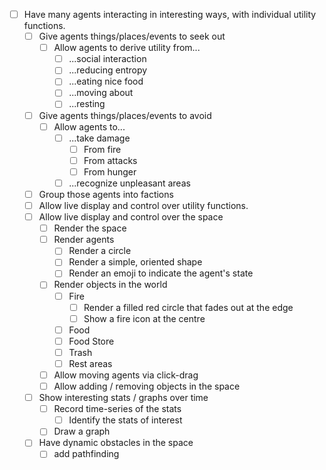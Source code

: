 - [ ] Have many agents interacting in interesting ways, with individual 
      utility functions.
  - [ ] Give agents things/places/events to seek out
    - [ ] Allow agents to derive utility from...
      - [ ] ...social interaction
      - [ ] ...reducing entropy 
      - [ ] ...eating nice food 
      - [ ] ...moving about 
      - [ ] ...resting 
  - [ ] Give agents things/places/events to avoid
    - [ ] Allow agents to...
      - [ ] ...take damage
        - [ ] From fire
        - [ ] From attacks
        - [ ] From hunger
      - [ ] ...recognize unpleasant areas
  - [ ] Group those agents into factions
  - [ ] Allow live display and control over utility functions.
  - [ ] Allow live display and control over the space
    - [ ] Render the space
    - [ ] Render agents
      - [ ] Render a circle
      - [ ] Render a simple, oriented shape
      - [ ] Render an emoji to indicate the agent's state
    - [ ] Render objects in the world
      - [ ] Fire
        - [ ] Render a filled red circle that fades out at the edge
        - [ ] Show a fire icon at the centre 
      - [ ] Food 
      - [ ] Food Store
      - [ ] Trash 
      - [ ] Rest areas
    - [ ] Allow moving agents via click-drag
    - [ ] Allow adding / removing objects in the space
  - [ ] Show interesting stats / graphs over time
    - [ ] Record time-series of the stats
      - [ ] Identify the stats of interest
    - [ ] Draw a graph
  - [ ] Have dynamic obstacles in the space
    - [ ] add pathfinding
